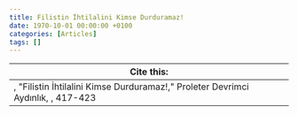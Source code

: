 ```yaml
---
title: Filistin İhtilalini Kimse Durduramaz!
date: 1970-10-01 00:00:00 +0100
categories: [Articles]
tags: []
---
```




| Cite this:   |
|--------|
| , "Filistin İhtilalini Kimse Durduramaz!," Proleter Devrimci Aydınlık, , 417-423 

